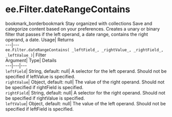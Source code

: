  
#  ee.Filter.dateRangeContains
bookmark_borderbookmark Stay organized with collections  Save and categorize content based on your preferences. 
Creates a unary or binary filter that passes if the left operand, a date range, contains the right operand, a date. 
Usage| Returns  
---|---  
`ee.Filter.dateRangeContains( _leftField_, _rightValue_, _rightField_, _leftValue_)`| Filter  
Argument| Type| Details  
---|---|---  
`leftField`| String, default: null| A selector for the left operand. Should not be specified if leftValue is specified.  
`rightValue`| Object, default: null| The value of the right operand. Should not be specified if rightField is specified.  
`rightField`| String, default: null| A selector for the right operand. Should not be specified if rightValue is specified.  
`leftValue`| Object, default: null| The value of the left operand. Should not be specified if leftField is specified.  
